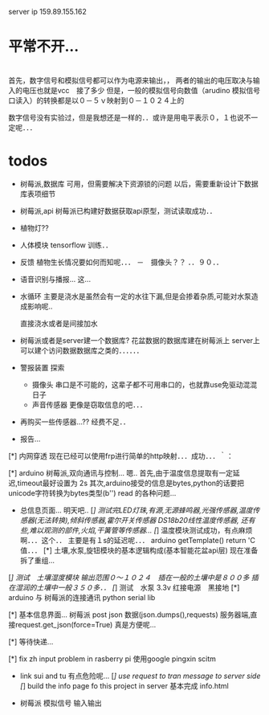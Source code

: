 server ip 159.89.155.162 
# 平常不开...

# 
首先，数字信号和模拟信号都可以作为电源来输出，，
两者的输出的电压取决与输入的电压也就是vcc　接了多少
但是，一般的模拟信号向数值（arudino 模拟信号口读入）的转换都是以０－５ｖ映射到０－１０２４上的

数字信号没有实验过，但是我想还是一样的．．或许是用电平表示０，１也说不一定呢．．．




# todos
- 树莓派,数据库
    可用，但需要解决下资源锁的问题
    以后，需要重新设计下数据库表项细节



- 树莓派,api
    树莓派已构建好数据获取api原型，测试读取成功．．

-  植物灯??
- 人体模块
    tensorflow 训练．．
- 反馈
    植物生长情况要如何而知呢．．．
－　摄像头？？
    ．．９０．．

- 语音识别与播报...
    这...
- 水循环
    主要是浇水是虽然会有一定的水往下漏,但是会掺着杂质,可能对水泵造成影响呢..
    
    直接浇水或者是间接加水

- 树莓派或者是server建一个数据库?
    花盆数据的数据库建在树莓派上
    server上可以建个访问数据数据库之类的．．．．．．

- 警报装置 探索
    - 摄像头
        串口是不可能的，这辈子都不可用串口的，也就靠use免驱动混混日子
    - 声音传感器
        更像是窃取信息的吧．．．

- 再购买一些传感器...??
    经费不足．．

- 报告...

[*] 内网穿透
    现在已经可以使用frp进行简单的http映射．．．成功．．．｀：

[*] arduino 树莓派,双向通讯与控制...
    嗯..
    首先,由于温度信息提取有一定延迟,timeout最好设置为 2s
    其次,arduino接受的信息是bytes,python的话要把unicode字符转换为bytes类型(b'')
    read 的各种问题...

- 总信息页面...
    明天吧.. 
[*] 测试完LED灯珠,有源,无源蜂鸣器,光强传感器,温度传感器(无法转换),倾斜传感器,霍尔开关传感器
    DS18b20线性温度传感器,
    还有些,难以观测的部件,火焰,干簧管等传感器...
[*] 温度模块测试成功，有点麻烦啊．．．这个．．
    主要是有１s的延迟呢．．．
    arduino getTemplate() return 'C 值．．．
[*]  土壤,水泵,旋钮模块的基本逻辑构成(基本智能花盆api层)
    现在准备拆了重组...

[*] 测试　土壤湿度模块
    输出范围０～１０２４　插在一般的土壤中是８００多
    插在湿润的土壤中一般３５０多．．
[*] 测试　水泵
    3.3v 红接电源　黑接地
[*] arduino 与 树莓派的连接通讯
    python serial lib

[*] 基本信息界面...
    树莓派 post json 数据(json.dumps(),requests)
    服务器端,直接request.get_json(force=True)
    真是方便呢...
    


[*] 等待快递...

[*] fix zh input problem in rasberry pi
    使用google pingxin scitm
- link sui and tu
    有点危险呢...
[*] use request to tran message to server side
[*] build the info page fo this project in server
    基本完成 info.html

- 树莓派 模拟信号 输入输出
